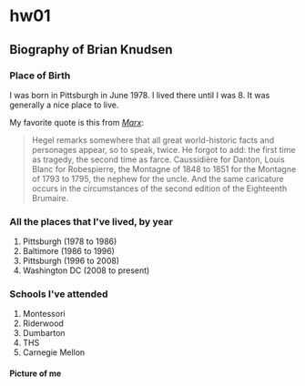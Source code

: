 # hw01

## Biography of **Brian Knudsen**

### Place of Birth
 
I was born in Pittsburgh in June 1978.  I lived there until I was 8.  It was generally a nice place to live. 

My favorite quote is this from [*Marx*](https://www.marxists.org/archive/marx/works/1852/18th-brumaire/index.htm):
> Hegel remarks somewhere that all great world-historic facts and personages appear, so to speak, twice. He forgot to add: the first time as tragedy, the second time as farce. Caussidière for Danton, Louis Blanc for Robespierre, the Montagne of 1848 to 1851 for the Montagne of 1793 to 1795, the nephew for the uncle. And the same caricature occurs in the circumstances of the second edition of the Eighteenth Brumaire.

### All the places that I've lived, by year

1. Pittsburgh (1978 to 1986)
2. Baltimore (1986 to 1996)
3. Pittsburgh (1996 to 2008)
4. Washington DC (2008 to present)

### Schools I've attended

1. Montessori
2. Riderwood
3. Dumbarton
4. THS
5. Carnegie Mellon

#### Picture of me




